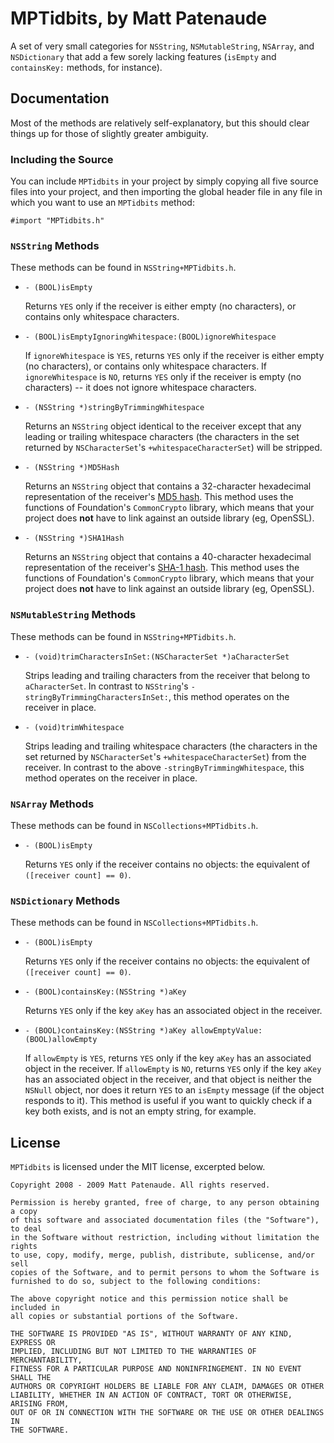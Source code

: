 MPTidbits, by Matt Patenaude
============================
A set of very small categories for `NSString`, `NSMutableString`, `NSArray`, and 
`NSDictionary` that add a few sorely lacking features (`isEmpty` and `containsKey:` 
methods, for instance).

Documentation
-------------
Most of the methods are relatively self-explanatory, but this should clear things up for those of slightly greater ambiguity.

### Including the Source ###

You can include `MPTidbits` in your project by simply copying all five source files into your project, and then importing the global header file in any file in which you want to use an `MPTidbits` method:

	#import "MPTidbits.h"

### `NSString` Methods ###

These methods can be found in `NSString+MPTidbits.h`.

* `- (BOOL)isEmpty`

	Returns `YES` only if the receiver is either empty (no characters), or contains only whitespace characters.

* `- (BOOL)isEmptyIgnoringWhitespace:(BOOL)ignoreWhitespace`

	If `ignoreWhitespace` is `YES`, returns `YES` only if the receiver is either empty (no characters), or contains only whitespace characters. If `ignoreWhitespace` is `NO`, returns `YES` only if the receiver is empty (no characters) -- it does not ignore whitespace characters.
	
* `- (NSString *)stringByTrimmingWhitespace`

	Returns an `NSString` object identical to the receiver except that any leading or trailing whitespace characters (the characters in the set returned by `NSCharacterSet`'s `+whitespaceCharacterSet`) will be stripped.

* `- (NSString *)MD5Hash`

	Returns an `NSString` object that contains a 32-character hexadecimal representation of the receiver's [MD5 hash](http://en.wikipedia.org/wiki/MD5). This method uses the functions of Foundation's `CommonCrypto` library, which means that your project does **not** have to link against an outside library (eg, OpenSSL).

* `- (NSString *)SHA1Hash`

	Returns an `NSString` object that contains a 40-character hexadecimal representation of the receiver's [SHA-1 hash](http://en.wikipedia.org/wiki/SHA_hash_functions). This method uses the functions of Foundation's `CommonCrypto` library, which means that your project does **not** have to link against an outside library (eg, OpenSSL).

### `NSMutableString` Methods ###

These methods can be found in `NSString+MPTidbits.h`.

* `- (void)trimCharactersInSet:(NSCharacterSet *)aCharacterSet`

	Strips leading and trailing characters from the receiver that belong to `aCharacterSet`. In contrast to `NSString`'s `-stringByTrimmingCharactersInSet:`, this method operates on the receiver in place.

* `- (void)trimWhitespace`

	Strips leading and trailing whitespace characters (the characters in the set returned by `NSCharacterSet`'s `+whitespaceCharacterSet`) from the receiver. In contrast to the above `-stringByTrimmingWhitespace`, this method operates on the receiver in place.

### `NSArray` Methods ###

These methods can be found in `NSCollections+MPTidbits.h`.

* `- (BOOL)isEmpty`

	Returns `YES` only if the receiver contains no objects: the equivalent of `([receiver count] == 0)`.

### `NSDictionary` Methods ###

These methods can be found in `NSCollections+MPTidbits.h`.

* `- (BOOL)isEmpty`

	Returns `YES` only if the receiver contains no objects: the equivalent of `([receiver count] == 0)`.

* `- (BOOL)containsKey:(NSString *)aKey`

	Returns `YES` only if the key `aKey` has an associated object in the receiver.

* `- (BOOL)containsKey:(NSString *)aKey allowEmptyValue:(BOOL)allowEmpty`

	If `allowEmpty` is `YES`, returns `YES` only if the key `aKey` has an associated object in the receiver. If `allowEmpty` is `NO`, returns `YES` only if the key `aKey` has an associated object in the receiver, and that object is neither the `NSNull` object, nor does it return `YES` to an `isEmpty` message (if the object responds to it). This method is useful if you want to quickly check if a key both exists, and is not an empty string, for example.

License
-------
`MPTidbits` is licensed under the MIT license, excerpted below.

	Copyright 2008 - 2009 Matt Patenaude. All rights reserved.

	Permission is hereby granted, free of charge, to any person obtaining a copy
	of this software and associated documentation files (the "Software"), to deal
	in the Software without restriction, including without limitation the rights
	to use, copy, modify, merge, publish, distribute, sublicense, and/or sell
	copies of the Software, and to permit persons to whom the Software is
	furnished to do so, subject to the following conditions:

	The above copyright notice and this permission notice shall be included in
	all copies or substantial portions of the Software.

	THE SOFTWARE IS PROVIDED "AS IS", WITHOUT WARRANTY OF ANY KIND, EXPRESS OR
	IMPLIED, INCLUDING BUT NOT LIMITED TO THE WARRANTIES OF MERCHANTABILITY,
	FITNESS FOR A PARTICULAR PURPOSE AND NONINFRINGEMENT. IN NO EVENT SHALL THE
	AUTHORS OR COPYRIGHT HOLDERS BE LIABLE FOR ANY CLAIM, DAMAGES OR OTHER
	LIABILITY, WHETHER IN AN ACTION OF CONTRACT, TORT OR OTHERWISE, ARISING FROM,
	OUT OF OR IN CONNECTION WITH THE SOFTWARE OR THE USE OR OTHER DEALINGS IN
	THE SOFTWARE.